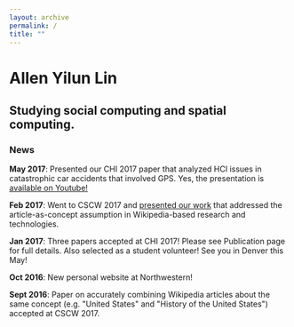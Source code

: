```yaml
---
layout: archive
permalink: /
title: ""
---
```

<div class="page-lead" style="background-image:url({{ site.baseurl }}/~ylo3469/images/header_image.jpg)">
  <div class="wrap page-lead-content">
    <h1>Allen Yilun Lin</h1>
    <h2>Studying social computing and spatial computing.</h2>
  </div>
</div>

### News
**May 2017**: Presented our CHI 2017 paper that analyzed HCI issues in catastrophic car accidents that involved GPS. Yes, the presentation is [available on Youtube!](https://www.youtube.com/watch?v=8sjQlsypBw0&index=24-VefIVFi2iN6j_6fvLSXfTvF)

**Feb 2017**: Went to CSCW 2017 and [presented our work](https://twitter.com/WikiResearch/status/837025691845550081) that addressed the article-as-concept assumption in Wikipedia-based research and technologies.

**Jan 2017**: Three papers accepted at CHI 2017! Please see Publication page for full details. Also selected as a student volunteer! See you in Denver this May!

**Oct 2016**: New personal website at Northwestern!

**Sept 2016**: Paper on accurately combining Wikipedia articles about the same concept (e.g. "United States" and "History of the United States") accepted at CSCW 2017. 
